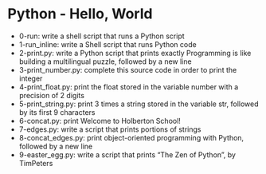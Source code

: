 # Python - Hello, World
* 0-run: write a shell script that runs a Python script
* 1-run_inline: write a Shell script that runs Python code
* 2-print.py: write a Python script that prints exactly Programming is like building a multilingual puzzle, followed by a new line
* 3-print_number.py: complete this source code in order to print the integer
* 4-print_float.py: print the float stored in the variable number with a precision of 2 digits
* 5-print_string.py: print 3 times a string stored in the variable str, followed by its first 9 characters
* 6-concat.py: print Welcome to Holberton School!
* 7-edges.py: write a script that prints portions of strings
* 8-concat_edges.py: print object-oriented programming with Python, followed by a new line
* 9-easter_egg.py: write a script that prints “The Zen of Python”, by TimPeters
